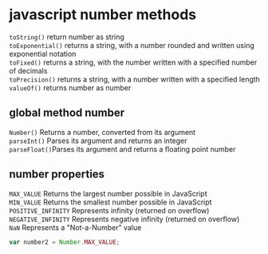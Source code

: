 # javascript number methods

``toString()`` return number as string\
``toExponential()`` returns a string, with a number rounded and written using exponential notation\
``toFixed()`` returns a string, with the number written with a specified number of decimals\
``toPrecision()`` returns a string, with a number written with a specified length\
``valueOf()`` returns number as number

## global method number
``Number()`` Returns a number, converted from its argument\
``parseInt()`` 	Parses its argument and returns an integer\
``parseFloat()``Parses its argument and returns a floating point number

## number properties
``MAX_VALUE``	Returns the largest number possible in JavaScript\
``MIN_VALUE``	Returns the smallest number possible in JavaScript\
``POSITIVE_INFINITY``	Represents infinity (returned on overflow)\
``NEGATIVE_INFINITY``	Represents negative infinity (returned on overflow)\
``NaN``	Represents a "Not-a-Number" value
```javascript
var number2 = Number.MAX_VALUE;
```
